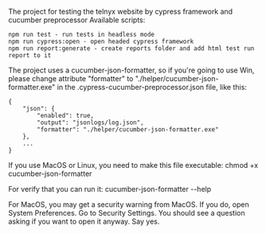 The project for testing the telnyx website by cypress framework and cucumber preprocessor
Available scripts:
    
    npm run test - run tests in headless mode
    npm run cypress:open - open headed cypress framework
    npm run report:generate - create reports folder and add html test run report to it

The project uses a cucumber-json-formatter, so if you're going to use Win, please 
change attribute "formatter" to "./helper/cucumber-json-formatter.exe" in the 
.cypress-cucumber-preprocessor.json file, like this:
    
    {
        "json": {
            "enabled": true,
            "output": "jsonlogs/log.json",
            "formatter": "./helper/cucumber-json-formatter.exe"
        },
        ...
    }
    
If you use MacOS or Linux, you need to make this file executable:
    chmod +x cucumber-json-formatter

For verify that you can run it:
    cucumber-json-formatter --help

For MacOS, you may get a security warning from MacOS. If you do, open System Preferences. 
Go to Security Settings. You should see a question asking if you want to open it anyway. Say yes.
